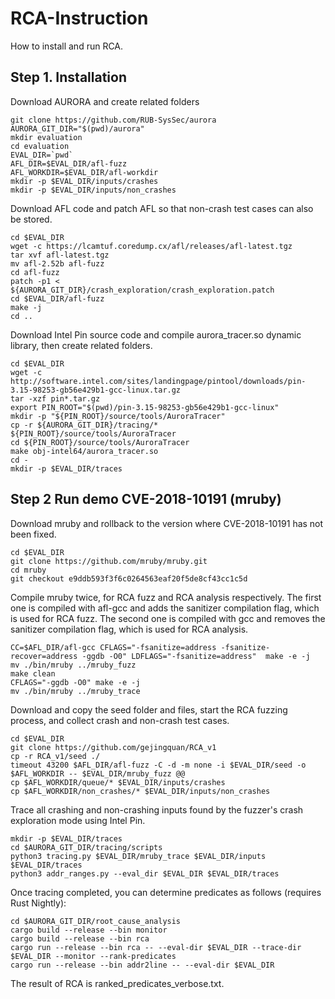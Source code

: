 # RCA-Instruction
How to install and run RCA.

## Step 1. Installation

Download AURORA and create related folders
```
git clone https://github.com/RUB-SysSec/aurora
AURORA_GIT_DIR="$(pwd)/aurora"
mkdir evaluation
cd evaluation
EVAL_DIR=`pwd`
AFL_DIR=$EVAL_DIR/afl-fuzz
AFL_WORKDIR=$EVAL_DIR/afl-workdir
mkdir -p $EVAL_DIR/inputs/crashes
mkdir -p $EVAL_DIR/inputs/non_crashes
```


Download AFL code and patch AFL so that non-crash test cases can also be stored.

```
cd $EVAL_DIR
wget -c https://lcamtuf.coredump.cx/afl/releases/afl-latest.tgz
tar xvf afl-latest.tgz
mv afl-2.52b afl-fuzz
cd afl-fuzz
patch -p1 < ${AURORA_GIT_DIR}/crash_exploration/crash_exploration.patch
cd $EVAL_DIR/afl-fuzz
make -j
cd ..
```

Download Intel Pin source code and compile aurora_tracer.so dynamic library, then create related folders.

```
cd $EVAL_DIR
wget -c http://software.intel.com/sites/landingpage/pintool/downloads/pin-3.15-98253-gb56e429b1-gcc-linux.tar.gz
tar -xzf pin*.tar.gz
export PIN_ROOT="$(pwd)/pin-3.15-98253-gb56e429b1-gcc-linux"
mkdir -p "${PIN_ROOT}/source/tools/AuroraTracer"
cp -r ${AURORA_GIT_DIR}/tracing/* ${PIN_ROOT}/source/tools/AuroraTracer
cd ${PIN_ROOT}/source/tools/AuroraTracer
make obj-intel64/aurora_tracer.so
cd -
mkdir -p $EVAL_DIR/traces

```

## Step 2 Run demo CVE-2018-10191 (mruby)


Download mruby and rollback to the version where CVE-2018-10191 has not been fixed.
```
cd $EVAL_DIR
git clone https://github.com/mruby/mruby.git
cd mruby
git checkout e9ddb593f3f6c0264563eaf20f5de8cf43cc1c5d
```

Compile mruby twice, for RCA fuzz and RCA analysis respectively.
The first one is compiled with afl-gcc and adds the sanitizer compilation flag, which is used for RCA fuzz.
The second one is compiled with gcc and removes the sanitizer compilation flag, which is used for RCA analysis.
```
CC=$AFL_DIR/afl-gcc CFLAGS="-fsanitize=address -fsanitize-recover=address -ggdb -O0" LDFLAGS="-fsanitize=address"  make -e -j
mv ./bin/mruby ../mruby_fuzz
make clean
CFLAGS="-ggdb -O0" make -e -j
mv ./bin/mruby ../mruby_trace
```


Download and copy the seed folder and files, start the RCA fuzzing process, and collect crash and non-crash test cases.
```
cd $EVAL_DIR
git clone https://github.com/gejingquan/RCA_v1
cp -r RCA_v1/seed ./
timeout 43200 $AFL_DIR/afl-fuzz -C -d -m none -i $EVAL_DIR/seed -o $AFL_WORKDIR -- $EVAL_DIR/mruby_fuzz @@
cp $AFL_WORKDIR/queue/* $EVAL_DIR/inputs/crashes
cp $AFL_WORKDIR/non_crashes/* $EVAL_DIR/inputs/non_crashes
```

Trace all crashing and non-crashing inputs found by the fuzzer's crash exploration mode using Intel Pin.
```
mkdir -p $EVAL_DIR/traces
cd $AURORA_GIT_DIR/tracing/scripts
python3 tracing.py $EVAL_DIR/mruby_trace $EVAL_DIR/inputs $EVAL_DIR/traces
python3 addr_ranges.py --eval_dir $EVAL_DIR $EVAL_DIR/traces
```

Once tracing completed, you can determine predicates as follows (requires Rust Nightly):
```
cd $AURORA_GIT_DIR/root_cause_analysis
cargo build --release --bin monitor
cargo build --release --bin rca
cargo run --release --bin rca -- --eval-dir $EVAL_DIR --trace-dir $EVAL_DIR --monitor --rank-predicates
cargo run --release --bin addr2line -- --eval-dir $EVAL_DIR
```
The result of RCA is ranked_predicates_verbose.txt.


